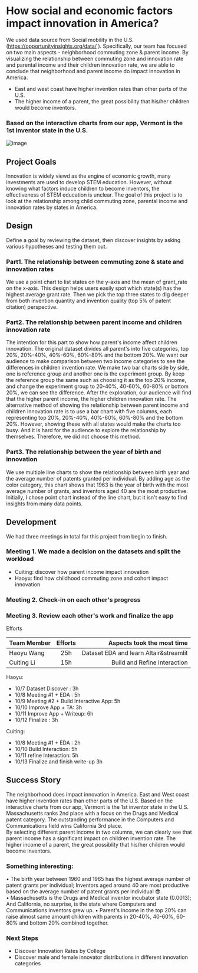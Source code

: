 # How social and economic factors impact innovation in America? <br />
We used data source from Social mobility in the U.S.(https://opportunityinsights.org/data/ ). Specifically, our team has focused on two main aspects - neighborhood commuting zone & parent income.
By visualizing the relationship between commuting zone and innovation rate and parental income and their children innovation rate, we are able to conclude that neighborhood and parent income do impact innovation in America. <br />

- East and west coast have higher invention rates than other parts of the U.S.  <br />
- The higher income of a parent, the great possibility that his/her children would become inventors.

### Based on the interactive charts from our app, Vermont is the 1st inventor state in the U.S. 
![image](https://user-images.githubusercontent.com/75749274/195476987-e54a8120-7b2f-4975-9e57-b92aedbe7705.png)
## Project Goals

Innovation is widely viewd as the engine of economic growth, many investments are used to develop STEM education. However, without knowing what factors induce children to become inventors, the effectiveness of STEM education is unclear. The goal of this project is to look at the relationship among child commuting zone, parental income and innovation rates by states in America. 


## Design

Define a goal by reviewing the dataset, then discover insights by asking various hypotheses and testing them out.
### Part1. The relationship between commuting zone & state and innovation rates
We use a point chart to list states on the y-axis and the mean of grant_rate on the x-axis. This design helps users easily spot which state(s) has the highest average grant rate. Then we pick the top three states to dig deeper from both invention quantity and invention quality (top 5% of patent citation) perspective.

### Part2. The relationship between parent income and children innovation rate
The intention for this part to show how parent's income affect children innovation. The original dataset divides all parent's into five categories, top 20%, 20%-40%, 40%-60%, 60%-80% and the bottom 20%. We want our audience to make comparison between two income categories to see the differences in children invention rate. We make two bar charts side by side, one is reference group and another one is the experiment group. By keep the reference group the same such as choosing it as the top 20% income, and change the experiment group to 20-40%, 40-60%, 60-80% or bottom 20%, we can see the difference. After the exploration, our audience will find that the higher parent income, the higher children innovation rate. The alternative method of showing the relationship between parent income and children innovation rate is to use a bar chart with five columns, each representing top 20%, 20%-40%, 40%-60%, 60%-80% and the bottom 20%. However, showing these with all states would make the charts too busy. And it is hard for the audience to explore the relationship by themselves. Therefore, we did not choose this method. 

### Part3. The relationship between the year of birth and innovation
We use multiple line charts to show the relationship between birth year and the average number of patents granted per individual. By adding age as the color category, this chart shows that 1963 is the year of birth with the most average number of grants, and inventors aged 40 are the most productive. Initially, I chose point chart instead of the line chart, but it isn't easy to find insights from many data points. 

## Development

We had three meetings in total for this project from begin to finish.  <br />
### Meeting 1. We made a decision on the datasets and split the workload 
-	Cuiting: discover how parent income impact innovation
-	Haoyu: find how childhood commuting zone and cohort impact innovation 
### Meeting 2. Check-in on each other's progress
### Meeting 3. Review each other's work and finalize the app

Efforts		


| Team Member     | Efforts                        | Aspects took the most time               |
| :---            |    :----:                      |          ---:                            |
| Haoyu Wang      | 25h                            | Dataset EDA and learn Altair&streamlit   |
| Cuiting Li      | 15h                            | Build and Refine Interaction             |

Haoyu: 
- 10/7    Dataset Discover : 3h 
- 10/8    Meeting #1 + EDA : 5h
- 10/9    Meeting #2 + Build Interactive App: 5h
- 10/10   Improve App + TA: 3h
- 10/11   Improve App + Writeup: 6h	
- 10/12   Finalize : 3h

Cuiting:
- 10/8    Meeting #1 + EDA : 2h
- 10/10   Build Interaction: 5h
- 10/11   refine Interaction: 5h
- 10/13   Finalize and finish write-up 3h


## Success Story

The neighborhood does impact innovation in America. East and West coast have higher invention rates than other parts of the U.S.  Based on the interactive charts from our app, Vermont is the 1st inventor state in the U.S.  Massachusetts ranks 2nd place with a focus on the Drugs and Medical patent category. The outstanding performance in the Computers and Communications field wins California 3rd place.  <br />
By selecting different parent income in two columns, we can clearly see that parent income has a significant impact on children invention rate. The higher income of a parent, the great possiblity that his/her children would become inventors. 

### Something interesting: 
• The birth year between 1960 and 1965 has the highest average number of patent grants per individual; Inventors aged around 40 are most productive based on the average number of patent grants per individual 😎.  <br />
• Massachusetts is the Drugs and Medical inventor incubator state (0.0013); And California, no surprise, is the state where Computers and Communications inventors grew up. 
• Parent's income in the top 20% can raise almost same amount children with parents in 20-40%, 40-60%, 60-80% and bottom 20% combined together. 

### Next Steps
- Discover Innovation Rates by College
- Discover male and female innovator distributions in different innovation categories 

